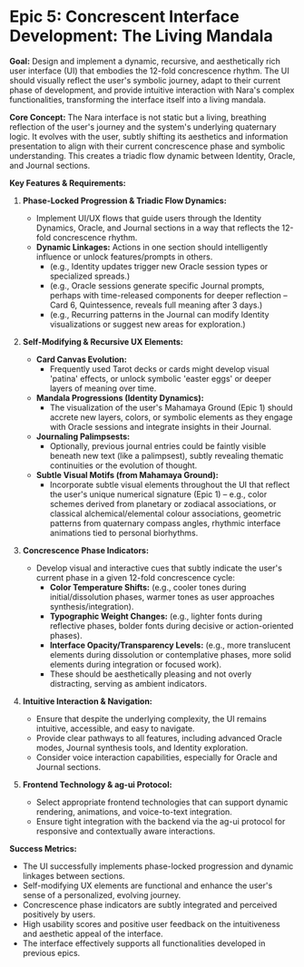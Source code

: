 # Epic 5: Concrescent Interface Development: The Living Mandala

**Goal:** Design and implement a dynamic, recursive, and aesthetically rich user interface (UI) that embodies the 12-fold concrescence rhythm. The UI should visually reflect the user's symbolic journey, adapt to their current phase of development, and provide intuitive interaction with Nara's complex functionalities, transforming the interface itself into a living mandala.

**Core Concept:** The Nara interface is not static but a living, breathing reflection of the user's journey and the system's underlying quaternary logic. It evolves with the user, subtly shifting its aesthetics and information presentation to align with their current concrescence phase and symbolic understanding. This creates a triadic flow dynamic between Identity, Oracle, and Journal sections.

**Key Features & Requirements:**

1.  **Phase-Locked Progression & Triadic Flow Dynamics:**
    *   Implement UI/UX flows that guide users through the Identity Dynamics, Oracle, and Journal sections in a way that reflects the 12-fold concrescence rhythm.
    *   **Dynamic Linkages:** Actions in one section should intelligently influence or unlock features/prompts in others.
        *   (e.g., Identity updates trigger new Oracle session types or specialized spreads.)
        *   (e.g., Oracle sessions generate specific Journal prompts, perhaps with time-released components for deeper reflection – Card 6, Quintessence, reveals full meaning after 3 days.)
        *   (e.g., Recurring patterns in the Journal can modify Identity visualizations or suggest new areas for exploration.)

2.  **Self-Modifying & Recursive UX Elements:**
    *   **Card Canvas Evolution:**
        *   Frequently used Tarot decks or cards might develop visual 'patina' effects, or unlock symbolic 'easter eggs' or deeper layers of meaning over time.
    *   **Mandala Progressions (Identity Dynamics):**
        *   The visualization of the user's Mahamaya Ground (Epic 1) should accrete new layers, colors, or symbolic elements as they engage with Oracle sessions and integrate insights in their Journal.
    *   **Journaling Palimpsests:**
        *   Optionally, previous journal entries could be faintly visible beneath new text (like a palimpsest), subtly revealing thematic continuities or the evolution of thought.
    *   **Subtle Visual Motifs (from Mahamaya Ground):**
        *   Incorporate subtle visual elements throughout the UI that reflect the user's unique numerical signature (Epic 1) – e.g., color schemes derived from planetary or zodiacal associations, or classical alchemical/elemental colour associations, geometric patterns from quaternary compass angles, rhythmic interface animations tied to personal biorhythms.

3.  **Concrescence Phase Indicators:**
    *   Develop visual and interactive cues that subtly indicate the user's current phase in a given 12-fold concrescence cycle:
        *   **Color Temperature Shifts:** (e.g., cooler tones during initial/dissolution phases, warmer tones as user approaches synthesis/integration).
        *   **Typographic Weight Changes:** (e.g., lighter fonts during reflective phases, bolder fonts during decisive or action-oriented phases).
        *   **Interface Opacity/Transparency Levels:** (e.g., more translucent elements during dissolution or contemplative phases, more solid elements during integration or focused work).
        *   These should be aesthetically pleasing and not overly distracting, serving as ambient indicators.

4.  **Intuitive Interaction & Navigation:**
    *   Ensure that despite the underlying complexity, the UI remains intuitive, accessible, and easy to navigate.
    *   Provide clear pathways to all features, including advanced Oracle modes, Journal synthesis tools, and Identity exploration.
    *   Consider voice interaction capabilities, especially for Oracle and Journal sections.

5.  **Frontend Technology & ag-ui Protocol:**
    *   Select appropriate frontend technologies that can support dynamic rendering, animations, and voice-to-text integration.
    *   Ensure tight integration with the backend via the ag-ui protocol for responsive and contextually aware interactions.

**Success Metrics:**
*   The UI successfully implements phase-locked progression and dynamic linkages between sections.
*   Self-modifying UX elements are functional and enhance the user's sense of a personalized, evolving journey.
*   Concrescence phase indicators are subtly integrated and perceived positively by users.
*   High usability scores and positive user feedback on the intuitiveness and aesthetic appeal of the interface.
*   The interface effectively supports all functionalities developed in previous epics.